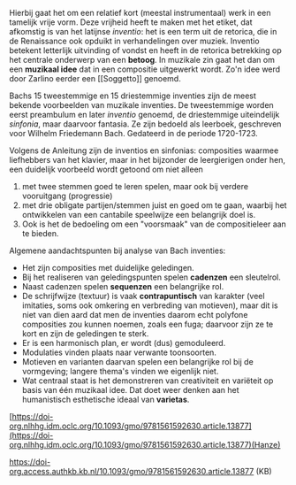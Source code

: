 Hierbij gaat het om een relatief kort (meestal instrumentaal) werk in een tamelijk vrije vorm. Deze vrijheid heeft te maken met het etiket, dat afkomstig is van het latijnse *inventio*: het is een term uit de retorica, die in de Renaissance ook opduikt in verhandelingen over muziek.
Inventio betekent letterlijk uitvinding of vondst en heeft in de retorica betrekking op het centrale onderwerp van een **betoog**. In muzikale zin gaat het dan om een **muzikaal idee** dat in een compositie uitgewerkt wordt. Zo'n idee werd door Zarlino eerder een [[Soggetto]] genoemd.

Bachs 15 tweestemmige en 15 driestemmige inventies zijn de meest bekende voorbeelden van muzikale inventies.
De tweestemmige worden eerst preambulum en later *inventio* genoemd, de driestemmige uiteindelijk *sinfonia*, maar daarvoor fantasia.
Ze zijn bedoeld als leerboek, geschreven voor Wilhelm Friedemann Bach. Gedateerd in de periode 1720-1723.

Volgens de Anleitung zijn de inventios en sinfonias: composities waarmee liefhebbers van het klavier, maar in het bijzonder de leergierigen onder hen, een duidelijk voorbeeld wordt getoond om niet alleen
1. met twee stemmen goed te leren spelen, maar ook bij verdere vooruitgang (progressie) 
2. met drie obligate partijen/stemmen juist en goed om te gaan, waarbij het ontwikkelen van een cantabile speelwijze een belangrijk doel is.
3. Ook is het de bedoeling om een "voorsmaak" van de compositieleer aan te bieden.

Algemene aandachtspunten bij analyse van Bach inventies:

- Het zijn composities met duidelijke geledingen.
- Bij het realiseren van geledingspunten spelen **cadenzen** een sleutelrol.
- Naast cadenzen spelen **sequenzen** een belangrijke rol.
- De schrijfwijze (textuur) is vaak **contrapuntisch** van karakter (veel imitaties, soms ook omkering en verbreding van motieven), maar dit is niet van dien aard dat men de inventies daarom echt polyfone composities zou kunnen noemen, zoals een fuga; daarvoor zijn ze te kort en zijn de geledingen te sterk.
- Er is een harmonisch plan, er wordt (dus) gemoduleerd.
- Modulaties vinden plaats naar verwante toonsoorten.
- Motieven en varianten daarvan spelen een belangrijke rol bij de vormgeving; langere thema's vinden we eigenlijk niet.
- Wat centraal staat is het demonstreren van creativiteit en variëteit op basis van één muzikaal idee. Dat doet weer denken aan het humanistisch esthetische ideaal van **varietas**.

[https://doi-org.nlhhg.idm.oclc.org/10.1093/gmo/9781561592630.article.13877](https://doi-org.nlhhg.idm.oclc.org/10.1093/gmo/9781561592630.article.13877)(Hanze)

https://doi-org.access.authkb.kb.nl/10.1093/gmo/9781561592630.article.13877 (KB)










